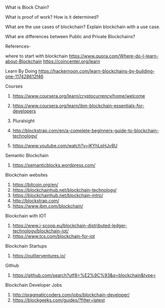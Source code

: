 What is Block Chain?

What is proof of work? How is it determined?

What are the use cases of blockchain? Explain blockchain with a use case.

What are differences between Public and Private Blockchains?



References-

where to start with blockchain
https://www.quora.com/Where-do-I-learn-about-Blockchain
https://coincenter.org/learn


Learn By Doing
https://hackernoon.com/learn-blockchains-by-building-one-117428612f46


Courses
1. https://www.coursera.org/learn/cryptocurrency/home/welcome
2. https://www.coursera.org/learn/ibm-blockchain-essentials-for-developers

2. Pluralsight
3. http://blockstrap.com/en/a-complete-beginners-guide-to-blockchain-technology/
4. https://www.youtube.com/watch?v=jKYhLpHJv8U




Semantic Blockchain
1. https://semanticblocks.wordpress.com/




Blockchain websites
1. https://bitcoin.org/en/
2. https://blockchainhub.net/blockchain-technology/
3. https://blockchainhub.net/blockchain-intro/
4. http://blockstrap.com/
5. https://www.ibm.com/blockchain/



Blockchain with IOT
1. https://www.i-scoop.eu/blockchain-distributed-ledger-technology/blockchain-iot/
2. https://www.tcs.com/blockchain-for-iot


Blockchain Startups
1. https://outlierventures.io/


Github
1. https://github.com/search?utf8=%E2%9C%93&q=blockchain&type=


Blockchain Developer Jobs 
1. http://pragmaticcoders.com/jobs/blockchain-developer/
2. https://blockgeeks.com/guides/?filter=latest
